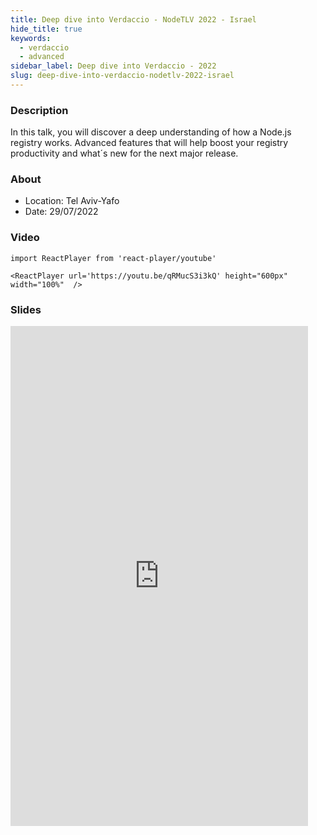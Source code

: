 ```yaml
---
title: Deep dive into Verdaccio - NodeTLV 2022 - Israel
hide_title: true
keywords:
  - verdaccio
  - advanced
sidebar_label: Deep dive into Verdaccio - 2022
slug: deep-dive-into-verdaccio-nodetlv-2022-israel
---
```


### Description

In this talk, you will discover a deep understanding of how a Node.js registry works. Advanced features that will help boost your registry productivity and what´s new for the next major release.

### About

- Location: Tel Aviv-Yafo
- Date: 29/07/2022 

### Video

```mdx-code-block
import ReactPlayer from 'react-player/youtube'

<ReactPlayer url='https://youtu.be/qRMucS3i3kQ' height="600px" width="100%"  />
```

### Slides

<iframe src="https://www.slideshare.net/slideshow/embed_code/key/JkZpcKs7mir0Xx?hostedIn=slideshare&page=upload" width="476" height="800" frameborder="0" marginwidth="0" marginheight="0" scrolling="no"></iframe>
